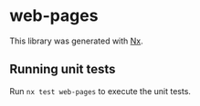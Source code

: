 # web-pages

This library was generated with [Nx](https://nx.dev).

## Running unit tests

Run `nx test web-pages` to execute the unit tests.
